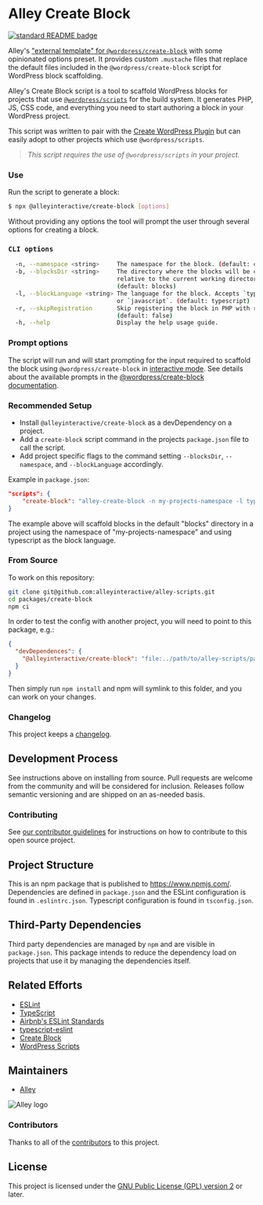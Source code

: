 # Alley Create Block

[![standard README badge](https://img.shields.io/badge/readme%20style-standard-brightgreen.svg?style=flat-square)](https://github.com/RichardLitt/standard-readme)

Alley's ["external template" for `@wordpress/create-block`](https://developer.wordpress.org/block-editor/reference-guides/packages/packages-create-block/#external-project-templates) with some opinionated options preset. It provides custom `.mustache` files that replace the default files included in the `@wordpress/create-block` script for WordPress block scaffolding.

Alley's Create Block script is a tool to scaffold WordPress blocks for projects that use [`@wordpress/scripts`](https://www.npmjs.com/package/@wordpress/scripts) for the build system. It generates PHP, JS, CSS code, and everything you need to start authoring a block in your WordPress project.

This script was written to pair with the [Create WordPress Plugin](https://github.com/alleyinteractive/create-wordpress-plugin) but can easily adopt to other projects which use `@wordpress/scripts`.

> _This script requires the use of `@wordpress/scripts` in your project._

### Use

Run the script to generate a block:

```sh
$ npx @alleyinteractive/create-block [options]
```
Without providing any options the tool will prompt the user through several options for creating a block.

### `CLI options`
```bash
  -n, --namespace <string>     The namespace for the block. (default: create-block)
  -b, --blocksDir <string>     The directory where the blocks will be created
                               relative to the current working directory.
                               (default: blocks)
  -l, --blockLanguage <string> The language for the block. Accepts `typescript`
                               or `javascript`. (default: typescript)
  -r, --skipRegistration       Skip registering the block in PHP with register_block_type().
                               (default: false)
  -h, --help                   Display the help usage guide.
```

### Prompt options
The script will run and will start prompting for the input required to scaffold the block using `@wordpress/create-block` in [interactive mode](https://developer.wordpress.org/block-editor/reference-guides/packages/packages-create-block/#interactive-mode). See details about the available prompts in the [@wordpress/create-block documentation](https://developer.wordpress.org/block-editor/reference-guides/packages/packages-create-block/#options).

### Recommended Setup
* Install `@alleyinteractive/create-block` as a devDependency on a project.
* Add a `create-block` script command in the projects `package.json` file to call the script.
* Add project specific flags to the command setting `--blocksDir`, `--namespace`, and `--blockLanguage` accordingly.

Example in `package.json`:
```json
"scripts": {
    "create-block": "alley-create-block -n my-projects-namespace -l typescript",
}
```
The example above will scaffold blocks in the default "blocks" directory in a project using the namespace of "my-projects-namespace" and using typescript as the block language.

### From Source

To work on this repository:

```sh
git clone git@github.com:alleyinteractive/alley-scripts.git
cd packages/create-block
npm ci
```

In order to test the config with another project, you will need to point to this package, e.g.:

```json
{
  "devDependences": {
    "@alleyinteractive/create-block": "file:../path/to/alley-scripts/packages/create-block"
  }
}
```

Then simply run `npm install` and npm will symlink to this folder, and you can work on your changes.


### Changelog

This project keeps a [changelog](CHANGELOG.md).


## Development Process

See instructions above on installing from source. Pull requests are welcome from the community and will be considered
for inclusion. Releases follow semantic versioning and are shipped on an as-needed basis.


### Contributing

See [our contributor guidelines](../../CONTRIBUTING.md) for instructions on how to
contribute to this open source project.


## Project Structure

This is an npm package that is published to https://www.npmjs.com/. Dependencies are defined in `package.json` and the
ESLint configuration is found in `.eslintrc.json`.
Typescript configuration is found in `tsconfig.json`.


## Third-Party Dependencies

Third party dependencies are managed by `npm` and are visible in `package.json`. This package intends to reduce the
dependency load on projects that use it by managing the dependencies itself.


## Related Efforts

- [ESLint](https://eslint.org/)
- [TypeScript](https://www.typescriptlang.org/)
- [Airbnb's ESLint Standards](https://github.com/airbnb/javascript)
- [typescript-eslint](https://typescript-eslint.io/)
- [Create Block](https://www.npmjs.com/package/@wordpress/create-block)
- [WordPress Scripts](https://www.npmjs.com/package/@wordpress/scripts)



## Maintainers

- [Alley](https://github.com/alleyinteractive)

![Alley logo](https://avatars.githubusercontent.com/u/1733454?s=200&v=4)


### Contributors

Thanks to all of the [contributors](../../CONTRIBUTORS.md) to this project.


## License

This project is licensed under the
[GNU Public License (GPL) version 2](LICENSE) or later.
